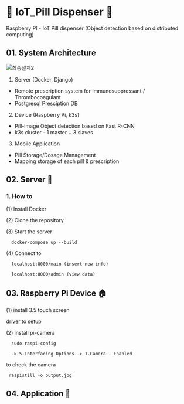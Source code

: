 # :pill: IoT_Pill Dispenser  :card_index:
Raspberry PI - IoT Pill dispenser (Object detection based on distributed computing) 


## 01. System Architecture

![최종설계2](https://user-images.githubusercontent.com/48641519/94326722-ecdec100-ffe0-11ea-8830-2a25b1c807e8.png)
 1. Server  (Docker, Django) 
- Remote prescription system for Immunosuppressant / Thrombocoagulant
- Postgresql Presciption DB

 2. Device (Raspberry Pi, k3s) 
 - Pill-image Object detection based on Fast R-CNN
 - k3s cluster - 1 master + 3 slaves

 3. Mobile Application 
 - Pill Storage/Dosage Management
 - Mapping storage of each pill & prescription 

## 02. Server :hospital:

 ### 1. How to
 
  (1) Install Docker

  (2) Clone the repository

  (3) Start the server

   ```
     docker-compose up --build
   ```

  (4) Connect to 

   ```
     localhost:8000/main (insert new info)
   ```   
   ```
     localhost:8000/admin (view data)
   ```
## 03. Raspberry Pi Device  :house:

(1) install 3.5 touch screen

[driver to setup](https://github.com/waveshare/LCD-show)

(2) install pi-camera
   ```
     sudo raspi-config
     
     -> 5.Interfacing Options -> 1.Camera - Enabled  
   ``` 
   to check the camera
   ```
    raspistill -o output.jpg
   ```
## 04. Application :iphone:
